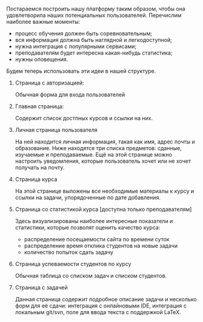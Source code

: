 Постараемся построить нашу платформу таким образом, чтобы она удовлетворила наших потенциальных пользователей. Перечислим наиболее важные моменты:
 
 * процесс обучения должен быть соревновательным;
 * вся информация должна быть наглядной и легкодоступной;
 * нужна интеграция с популярными сервисами;
 * преподавателям будет интересна какая-нибудь статистика;
 * нужны оповещения.
 
Будем теперь использовать эти идеи в нашей структуре.

1. Страница с авторизацией:

    Обычная форма для входа пользователей

2. Главная страница:

   Содержит список достпных курсов и ссылки на них.
   
3. Личная страница пользователя
   
   На ней находится личная информация, такая как имя, адрес почты и образование. Ниже находятся три списка предметов: сданные, изучаемые и преподаваемые. Ещё на этой странице можно настроить уведомления, которые пользователь хочет или не хочет получать на почту. 
   
4. Страница курса

   На этой странице выложены все необходимые материалы к курсу и ссылки на задачи, упорядоченные по дате добавления.
    
5. Страница со статистикой курса [доступна только преподавателям]

   Здесь визуализированы наиболее интересные показатели и статистики, которые позволят оценить качество курса:
   
   * распределение посещаемости сайта по времени суток
   * распределение время отклика студентов на новые задачи
   * количество попыток сдать задачу
   
6. Страница успеваемости студентов по курсу

    Обычная таблица со списком задач и списком студентов.
   
7. Страница с задачей
 
    Данная страница содержит подробное описание задачи и несколько форм для её сдачи: интеграция с онлайновыми IDE, интеграция с локальным git/svn, поле для ввода текста с поддержкой LaTeX.
      
 